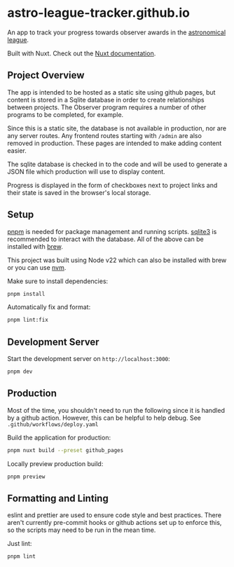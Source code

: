 # astro-league-tracker.github.io

An app to track your progress towards observer awards in the [astronomical league](https://www.astroleague.org/).

Built with Nuxt. Check out the [Nuxt documentation](https://nuxt.com/docs/getting-started/introduction).

## Project Overview

The app is intended to be hosted as a static site using github pages, but content is stored in a Sqlite database in order to create relationships between projects. The Observer program requires a number of other programs to be completed, for example.

Since this is a static site, the database is not available in production, nor are any server routes. Any frontend routes starting with `/admin` are also removed in production. These pages are intended to make adding content easier.

The sqlite database is checked in to the code and will be used to generate a JSON file which production will use to display content.

Progress is displayed in the form of checkboxes next to project links and their state is saved in the browser's local storage.

## Setup

[pnpm](https://pnpm.io/) is needed for package management and running scripts.
[sqlite3](https://sqlite.org/) is recommended to interact with the database.
All of the above can be installed with [brew](https://brew.sh/).

This project was built using Node v22 which can also be installed with brew or you can use [nvm](https://github.com/nvm-sh/nvm).

Make sure to install dependencies:

```bash
pnpm install
```

Automatically fix and format:

```bash
pnpm lint:fix
```

## Development Server

Start the development server on `http://localhost:3000`:

```bash
pnpm dev
```

## Production

Most of the time, you shouldn't need to run the following since it is handled by a github action. However, this can be helpful to help debug.
See `.github/workflows/deploy.yaml`

Build the application for production:

```bash
pnpm nuxt build --preset github_pages
```

Locally preview production build:

```bash
pnpm preview
```

## Formatting and Linting

eslint and prettier are used to ensure code style and best practices. There aren't currently pre-commit hooks or github actions set up to enforce this, so the scripts may need to be run in the mean time.

Just lint:

```bash
pnpm lint
```
